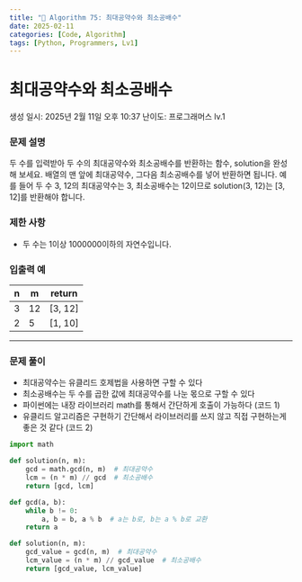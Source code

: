 ```yaml
---
title: "🧠 Algorithm 75: 최대공약수와 최소공배수"
date: 2025-02-11
categories: [Code, Algorithm]
tags: [Python, Programmers, Lv1]
---
```


# 최대공약수와 최소공배수

생성 일시: 2025년 2월 11일 오후 10:37
난이도: 프로그래머스 lv.1

### **문제 설명**

두 수를 입력받아 두 수의 최대공약수와 최소공배수를 반환하는 함수, solution을 완성해 보세요. 배열의 맨 앞에 최대공약수, 그다음 최소공배수를 넣어 반환하면 됩니다. 예를 들어 두 수 3, 12의 최대공약수는 3, 최소공배수는 12이므로 solution(3, 12)는 [3, 12]를 반환해야 합니다.

### 제한 사항

- 두 수는 1이상 1000000이하의 자연수입니다.

### 입출력 예

| n | m | return |
| --- | --- | --- |
| 3 | 12 | [3, 12] |
| 2 | 5 | [1, 10] |

---

### 문제 풀이

- 최대공약수는 유클리드 호제법을 사용하면 구할 수 있다
- 최소공배수는 두 수를 곱한 값에 최대공약수를 나눈 몫으로 구할 수 있다
- 파이썬에는 내장 라이브러리 math를 통해서 간단하게 호출이 가능하다 (코드 1)
- 유클리드 알고리즘은 구현하기 간단해서 라이브러리를 쓰지 않고 직접 구현하는게 좋은 것 같다 (코드 2)

```python
import math

def solution(n, m):
    gcd = math.gcd(n, m)  # 최대공약수
    lcm = (n * m) // gcd  # 최소공배수
    return [gcd, lcm]
```

```python
def gcd(a, b):
    while b != 0:
        a, b = b, a % b  # a는 b로, b는 a % b로 교환
    return a

def solution(n, m):
    gcd_value = gcd(n, m)  # 최대공약수
    lcm_value = (n * m) // gcd_value  # 최소공배수
    return [gcd_value, lcm_value]

```